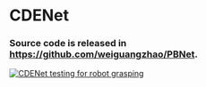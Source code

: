 # CDENet

### Source code is released in https://github.com/weiguangzhao/PBNet.

[![CDENet testing for robot grasping](https://res.cloudinary.com/marcomontalbano/image/upload/v1639841022/video_to_markdown/images/youtube--yp7FUmaoW_Q-c05b58ac6eb4c4700831b2b3070cd403.jpg)](https://www.youtube.com/watch?v=yp7FUmaoW_Q "CDENet testing for robot grasping")
